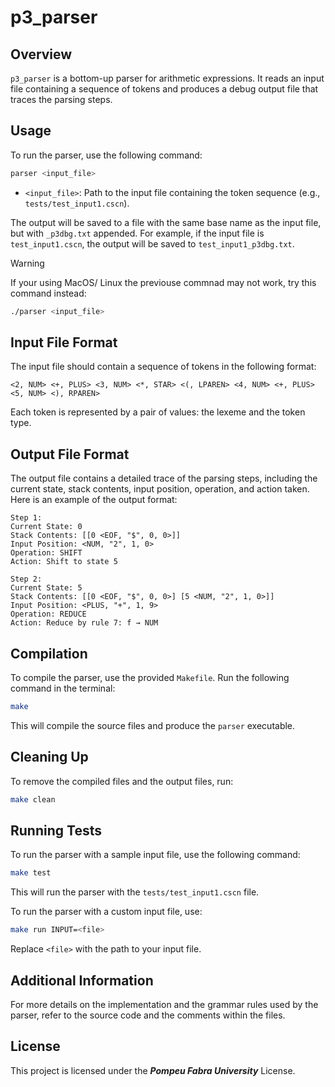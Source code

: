# p3_parser

## Overview

`p3_parser` is a bottom-up parser for arithmetic expressions. It reads an input file containing a sequence of tokens and produces a debug output file that traces the parsing steps.

## Usage

To run the parser, use the following command:

```sh
parser <input_file>
```

- `<input_file>`: Path to the input file containing the token sequence (e.g., `tests/test_input1.cscn`).

The output will be saved to a file with the same base name as the input file, but with `_p3dbg.txt` appended. For example, if the input file is `test_input1.cscn`, the output will be saved to `test_input1_p3dbg.txt`.

> [!WARNING]
> If your using MacOS/ Linux the previouse commnad may not work, try this command instead:
>```sh
>./parser <input_file>
>```


## Input File Format

The input file should contain a sequence of tokens in the following format:

```
<2, NUM> <+, PLUS> <3, NUM> <*, STAR> <(, LPAREN> <4, NUM> <+, PLUS> <5, NUM> <), RPAREN>
```

Each token is represented by a pair of values: the lexeme and the token type.

## Output File Format

The output file contains a detailed trace of the parsing steps, including the current state, stack contents, input position, operation, and action taken. Here is an example of the output format:

```
Step 1:
Current State: 0
Stack Contents: [[0 <EOF, "$", 0, 0>]]
Input Position: <NUM, "2", 1, 0>
Operation: SHIFT
Action: Shift to state 5

Step 2:
Current State: 5
Stack Contents: [[0 <EOF, "$", 0, 0>] [5 <NUM, "2", 1, 0>]]
Input Position: <PLUS, "+", 1, 9>
Operation: REDUCE
Action: Reduce by rule 7: f → NUM
```

## Compilation

To compile the parser, use the provided `Makefile`. Run the following command in the terminal:

```sh
make
```

This will compile the source files and produce the `parser` executable.

## Cleaning Up

To remove the compiled files and the output files, run:

```sh
make clean
```

## Running Tests

To run the parser with a sample input file, use the following command:

```sh
make test
```

This will run the parser with the `tests/test_input1.cscn` file.

To run the parser with a custom input file, use:

```sh
make run INPUT=<file>
```

Replace `<file>` with the path to your input file.

## Additional Information

For more details on the implementation and the grammar rules used by the parser, refer to the source code and the comments within the files.

## License
This project is licensed under the ***Pompeu Fabra University*** License.